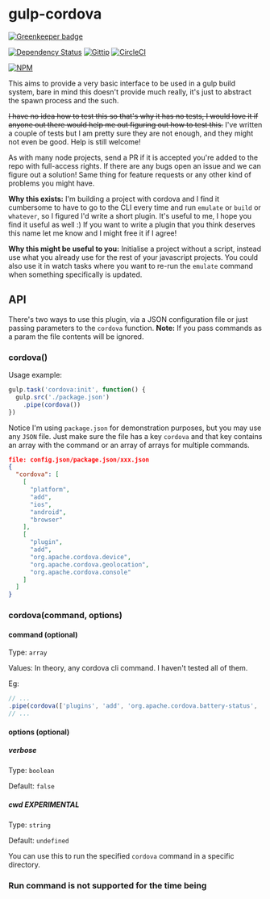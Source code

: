 gulp-cordova
============

[![Greenkeeper badge](https://badges.greenkeeper.io/rcsole/gulp-cordova.svg)](https://greenkeeper.io/)

[![Dependency Status](https://david-dm.org/rcsole/gulp-cordova.svg)](https://david-dm.org/rcsole/gulp-cordova)
[![Gittip](http://img.shields.io/gittip/rcsole.svg?style=flat)](https://www.gittip.com/rcsole/)
[![CircleCI](https://circleci.com/gh/rcsole/gulp-cordova/tree/master.svg?style=svg)](https://circleci.com/gh/rcsole/gulp-cordova/tree/master)

[![NPM](https://nodei.co/npm/gulp-cordova.png?downloads=true&stars=true&downloadRank=true)](https://nodei.co/npm/gulp-cordova/)

This aims to provide a very basic interface to be used in a gulp build system,
bare in mind this doesn't provide much really, it's just to abstract the spawn
process and the such.

~~I have no idea how to test this so that's why it has no tests, I would love it
if anyone out there would help me out figuring out how to test this.~~ I've
written a couple of tests but I am pretty sure they are not enough, and they
might not even be good. Help is still welcome!

As with many node projects, send a PR if it is accepted you're added to the
repo with full-access rights. If there are any bugs open an issue and we can
figure out a solution! Same thing for feature requests or any other kind of
problems you might have.

**Why this exists:** I'm building a project with cordova and I find it cumbersome
to have to go to the CLI every time and run `emulate` or `build` or `whatever`,
so I figured I'd write a short plugin. It's useful to me, I hope you find it
useful as well :) If you want to write a plugin that you think deserves this
name let me know and I might free it if I agree!

**Why this might be useful to you:** Initialise a project without a script,
instead use what you already use for the rest of your javascript projects. You
could also use it in watch tasks where you want to re-run the `emulate` command
when something specifically is updated.

API
---

There's two ways to use this plugin, via a JSON configuration file or just
passing parameters to the `cordova` function. **Note:** If you pass commands as a param
the file contents will be ignored.

### cordova()
Usage example:

```javascript
gulp.task('cordova:init', function() {
  gulp.src('./package.json')
    .pipe(cordova())
})
```

Notice I'm using `package.json` for demonstration purposes, but you may use any
`JSON` file. Just make sure the file has a key `cordova` and that key contains
an array with the command or an array of arrays for multiple commands.

```json
file: config.json/package.json/xxx.json
{
  "cordova": [
    [
      "platform",
      "add",
      "ios",
      "android",
      "browser"
    ],
    [
      "plugin",
      "add",
      "org.apache.cordova.device",
      "org.apache.cordova.geolocation",
      "org.apache.cordova.console"
    ]
  ]
}
```

### cordova(command, options)

#### command (optional)
Type: `array`

Values: In theory, any cordova cli command. I haven't tested all of them.

Eg:
```javascript
// ...
.pipe(cordova(['plugins', 'add', 'org.apache.cordova.battery-status', 'org.apache.cordova.device-motion']))
// ...
```

#### options (optional)
##### verbose
Type: `boolean`

Default: `false`

##### cwd EXPERIMENTAL
Type: `string`

Default: `undefined`

You can use this to run the specified `cordova` command in a specific directory.

### Run command is not supported for the time being
